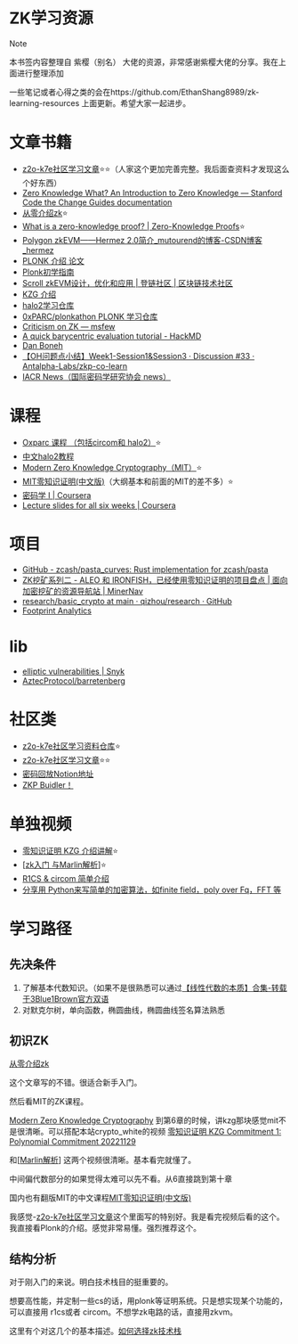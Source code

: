# ZK学习资源

> [!NOTE]
>
> 本书签内容整理自 紫樱（别名） 大佬的资源，非常感谢紫樱大佬的分享。我在上面进行整理添加

一些笔记或者心得之类的会在https://github.com/EthanShang8989/zk-learning-resources 上面更新。希望大家一起进步。


# 文章书籍
- [z2o-k7e社区学习文章](https://learn.z2o-k7e.world/index.html)⭐⭐（人家这个更加完善完整。我后面查资料才发现这么个好东西）
- [Zero Knowledge What? An Introduction to Zero Knowledge — Stanford Code the Change Guides documentation](https://codethechange.stanford.edu/guides/guide_zk.html)
- [从零介绍zk](https://github.com/sec-bit/learning-zkp/tree/master/zkp-intro)⭐
- [What is a zero-knowledge proof? | Zero-Knowledge Proofs](https://zkp.science/)⭐
- [Polygon zkEVM——Hermez 2.0简介_mutourend的博客-CSDN博客_hermez](https://blog.csdn.net/mutourend/article/details/126034757)
- [PLONK 介绍 论文](https://eprint.iacr.org/2019/953.pdf)
- [Plonk初学指南](https://github.com/zisequkuai/zk/blob/main/plonk.md#plonk初学者指南-资料汇总)
- [Scroll zkEVM设计，优化和应用 | 登链社区 | 区块链技术社区](https://learnblockchain.cn/article/5674)
- [KZG 介绍](https://dankradfeist.de/ethereum/2020/06/16/kate-polynomial-commitments.html)
- [halo2学习仓库](https://github.com/z2o-k7e/halo2-step-by-step)
- [ 0xPARC/plonkathon PLONK 学习仓库](https://github.com/0xPARC/plonkathon)
- [Criticism on ZK — msfew](https://mirror.xyz/msfew.eth/Q0NQDYIerEqqK4N7tMDX4OTIJ0flpPMgdH-XCNociEU)
- [A quick barycentric evaluation tutorial - HackMD](https://hackmd.io/@vbuterin/barycentric_evaluation)
- [Dan Boneh](https://crypto.stanford.edu/~dabo/)
- [【OH问题点小结】Week1-Session1&amp;Session3 · Discussion #33 · Antalpha-Labs/zkp-co-learn](https://github.com/Antalpha-Labs/zkp-co-learn/discussions/33)
- [IACR News（国际密码学研究协会 news）](https://iacr.org/news/)

# 课程

- [Oxparc 课程 （包括circom和 halo2）](http://learn.0xparc.org/)⭐
- [中文halo2教程](https://www.youtube.com/watch?v=VSiOhFt3cBA)
- [Modern Zero Knowledge Cryptography（MIT）](https://hackmd.io/@gubsheep/B1LF02t9i)⭐
- [MIT零知识证明(中文版)](https://www.bilibili.com/video/BV1D64y1K78q/?share_source=copy_web&vd_source=9f57b166a79e3fa3c92ed5cb6c246c5a)（大纲基本和前面的MIT的差不多）⭐
- [密码学 I | Coursera](https://www.coursera.org/learn/crypto?action=enroll)
- [Lecture slides for all six weeks | Coursera](https://www.coursera.org/learn/crypto/supplement/DGhhJ/lecture-slides-for-all-six-weeks)



# 项目

- [GitHub - zcash/pasta_curves: Rust implementation for zcash/pasta](https://github.com/zcash/pasta_curves)
- [ZK挖矿系列二 - ALEO 和 IRONFISH，已经使用零知识证明的项目盘点 | 面向加密挖矿的资源导航站 | MinerNav](https://minernav.com/zh-hans/mining-technology/aleo-and-ironfish-projects-already-using-zk-mining/)
- [research/basic_crypto at main · qizhou/research · GitHub](https://github.com/qizhou/research/tree/main/basic_crypto)
- [Footprint Analytics](https://www.footprint.network/)

# lib

- [elliptic vulnerabilities | Snyk](https://security.snyk.io/package/npm/elliptic)
- [AztecProtocol/barretenberg](https://github.com/AZTECProtocol/barretenberg)

# 社区类
- [z2o-k7e社区学习资料仓库](https://github.com/z2o-k7e)⭐
- [z2o-k7e社区学习文章](https://learn.z2o-k7e.world/index.html)⭐⭐
- [密码回放Notion地址](https://706community.notion.site/1274dda0e8f548daa97d86df386275fd?v=0d8006efb9f045b8b9b75bb9347f7896)
- [ZKP Buidler！](https://706community.notion.site/ZKP-Buidler-16c99076a9064131a032a91680447e6b)

# 单独视频

- [零知识证明 KZG 介绍讲解]( https://www.bilibili.com/video/BV1M24y1y7BP/?share_source=copy_web&vd_source=9f57b166a79e3fa3c92ed5cb6c246c5a)⭐
- [[zk入门 与Marlin解析](https://space.bilibili.com/445312136/channel/collectiondetail?sid=1889851)]⭐
- [R1CS & circom 简单介绍](https://706community.notion.site/0x2-Office-Hour-3498e46bd8a84648ad2186d2a36e25ce)
- [分享用 Python来写简单的加密算法，如finite field，poly over Fq，FFT 等](https://706community.notion.site/Python-finite-field-poly-over-Fq-FFT-1968732f468c4c3fa3886a5658c58773)



# 学习路径

## 先决条件

1. 了解基本代数知识。（如果不是很熟悉可以通过[【线性代数的本质】合集-转载于3Blue1Brown官方双语](https://www.bilibili.com/video/BV1ib411t7YR/?share_source=copy_web&vd_source=9f57b166a79e3fa3c92ed5cb6c246c5a)
2. 对默克尔树，单向函数，椭圆曲线，椭圆曲线签名算法熟悉

## 初识ZK

[从零介绍zk](https://github.com/sec-bit/learning-zkp/tree/master/zkp-intro)

这个文章写的不错。很适合新手入门。

然后看MIT的ZK课程。

[Modern Zero Knowledge Cryptography](https://zkiap.com/)
到第6章的时候，讲kzg那块感觉mit不是很清晰。可以搭配本站crypto_white的视频
[零知识证明 KZG Commitment 1: Polynomial Commitment 20221129]( https://www.bilibili.com/video/BV1M24y1y7BP/?share_source=copy_web&vd_source=9f57b166a79e3fa3c92ed5cb6c246c5a)

和[[Marlin解析](https://space.bilibili.com/445312136/channel/collectiondetail?sid=1889851)]
这两个视频很清晰。基本看完就懂了。

中间偏代数部分的如果觉得太难可以先不看。从6直接跳到第十章

国内也有翻版MIT的中文课程[MIT零知识证明(中文版)](https://www.bilibili.com/video/BV1D64y1K78q/?share_source=copy_web&vd_source=9f57b166a79e3fa3c92ed5cb6c246c5a)

我感觉-[z2o-k7e社区学习文章](https://learn.z2o-k7e.world/index.html)这个里面写的特别好。我是看完视频后看的这个。我直接看Plonk的介绍。感觉非常易懂。强烈推荐这个。



## 结构分析


对于刚入门的来说。明白技术栈目的挺重要的。

想要高性能，并定制一些cs的话，用plonk等证明系统。只是想实现某个功能的，可以直接用 r1cs或者 circom。不想学zk电路的话，直接用zkvm。

这里有个对这几个的基本描述。[如何选择zk技术栈](https://www.learnblockchain.cn/article/6638)
